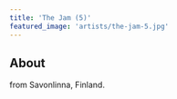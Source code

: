 ```yaml
---
title: 'The Jam (5)'
featured_image: 'artists/the-jam-5.jpg'
---
```


## About

from Savonlinna, Finland.
